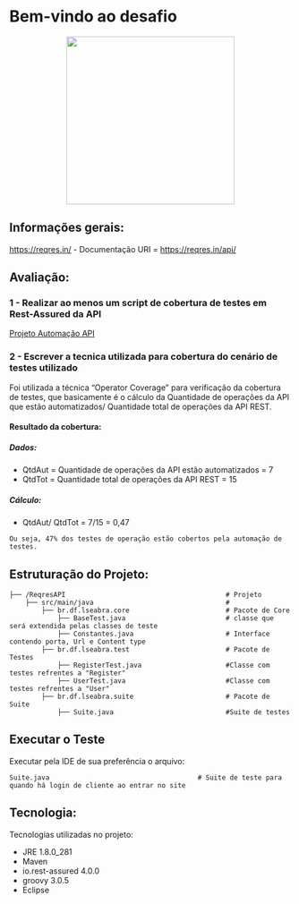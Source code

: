 # Bem-vindo ao desafio

<div align="center">
  <img src="https://credenciamentodigital.getnet.com.br/assets/img/269c8ccd8dca4060be3846282431968f.png" width="300px"/>
</div>

## Informações gerais:

https://reqres.in/ - Documentação
URI = https://reqres.in/api/

## Avaliação:
### 1 - Realizar ao menos um script de cobertura de testes em Rest-Assured da API 
[Projeto Automação API](https://github.com/LuisFelipeSeabra/prova_renner/tree/master/AutomationProject)


### 2 - Escrever a tecnica utilizada para cobertura do cenário de testes utilizado
Foi utilizada a técnica “Operator Coverage” para verificação da cobertura de testes, que basicamente é o cálculo da Quantidade de operações da API que estão automatizados/ Quantidade total de operações da API REST.

#### Resultado da cobertura:
##### Dados:
* QtdAut = Quantidade de operações da API estão automatizados = 7
* QtdTot = Quantidade total de operações da API REST = 15
##### Cálculo:
* QtdAut/ QtdTot = 7/15 = 0,47
```
Ou seja, 47% dos testes de operação estão cobertos pela automação de testes.
```

## Estruturação do Projeto:
```
├── /ReqresAPI                                        # Projeto                                                                                          
    ├── src/main/java                                 #                                                                                                         
        ├── br.df.lseabra.core                        # Pacote de Core                                                                                        
            ├── BaseTest.java                         # classe que será extendida pelas classes de teste
            ├── Constantes.java                       # Interface contendo porta, Url e Content type
        ├── br.df.lseabra.test                        # Pacote de Testes
            ├── RegisterTest.java                     #Classe com testes refrentes a "Register"
            ├── UserTest.java                         #Classe com testes refrentes a "User"
        ├── br.df.lseabra.suite                       # Pacote de Suite
            ├── Suite.java                            #Suite de testes
```
## Executar o Teste
Executar pela IDE de sua preferência o arquivo: 
```
Suite.java                                     # Suite de teste para quando há login de cliente ao entrar no site
```

## Tecnologia:

Tecnologias utilizadas no projeto:
  * JRE 1.8.0_281
  * Maven
  * io.rest-assured 4.0.0 
  * groovy 3.0.5
  * Eclipse
